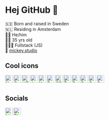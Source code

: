 <!--
- 👯 I’m looking to collaborate on ...
- 🤔 I’m looking for help with ...
- 💬 Ask me about ...
- 📫 How to reach me: ...

- ⚡ Fun fact: ...
-->

# Hej GitHub 🐙

🇸🇪 Born and raised in Sweden<br/>
🇳🇱 Residing in Amsterdam<br/>
🏳️‍🌈 He/him<br/>
👨🏼 35 yrs old<br/>
👨🏼‍💻 Fullstack (JS)<br/>
🔗 [mickey.studio](https://mickey.studio/)<br/>

## Cool icons
<img align="left" width="24px" height="24px" alt="Next" src="https://cdn.jsdelivr.net/gh/devicons/devicon/icons/nextjs/nextjs-original.svg" />
<img align="left" width="24px" height="24px" alt="Svelte" src="https://cdn.jsdelivr.net/gh/devicons/devicon/icons/svelte/svelte-original.svg" />
<img align="left" width="24px" height="24px" alt="HTML" src="https://cdn.jsdelivr.net/gh/devicons/devicon/icons/html5/html5-original.svg" />
<img align="left" width="24px" height="24px" alt="JavaScript" src="https://cdn.jsdelivr.net/gh/devicons/devicon/icons/javascript/javascript-original.svg" />
<img align="left" width="24px" height="24px" alt="Node" src="https://cdn.jsdelivr.net/gh/devicons/devicon/icons/nodejs/nodejs-original.svg" />
<img align="left" width="24px" height="24px" alt="React" src="https://cdn.jsdelivr.net/gh/devicons/devicon/icons/react/react-original.svg" />
<img align="left" width="24px" height="24px" alt="CSS" src="https://cdn.jsdelivr.net/gh/devicons/devicon/icons/css3/css3-original.svg" />
<img align="left" width="24px" height="24px" alt="TypeScript" src="https://cdn.jsdelivr.net/gh/devicons/devicon/icons/typescript/typescript-original.svg" />
<img align="left" width="24px" height="24px" alt="Redux" src="https://cdn.jsdelivr.net/gh/devicons/devicon/icons/redux/redux-original.svg" />
<img align="left" width="24px" height="24px" alt="Gatsby" src="https://cdn.jsdelivr.net/gh/devicons/devicon@latest/icons/gatsby/gatsby-original.svg" />
<img align="left" width="24px" height="24px" alt="GraphQL" src="https://cdn.jsdelivr.net/gh/devicons/devicon/icons/graphql/graphql-plain.svg" />
<img align="left" width="24px" height="24px" alt="Sass" src="https://cdn.jsdelivr.net/gh/devicons/devicon/icons/sass/sass-original.svg" />

<br />
<br />

## Socials
[<img align="left" width="24px" height="24px" alt="LinkedIn" src="https://cdn.jsdelivr.net/gh/devicons/devicon/icons/linkedin/linkedin-original.svg" />](https://www.linkedin.com/in/petersenmikael/)
[<img align="left" width="24px" height="24px" alt="Bluesky" src="https://upload.wikimedia.org/wikipedia/commons/7/7a/Bluesky_Logo.svg" />](https://bsky.app/profile/mickey.studio)
<!-- [<img align="left" width="24px" height="24px" src="https://cdn.jsdelivr.net/gh/devicons/devicon/icons/facebook/facebook-original.svg" />](https://www.facebook.com/Mickey-Studio-106188708821609/) -->
